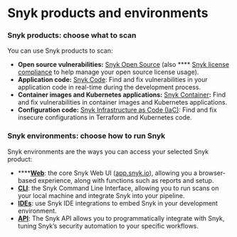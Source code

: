# Snyk products and environments

### Snyk products: choose what to scan

You can use Snyk products to scan:

* **Open source vulnerabilities:** [Snyk Open Source](https://docs.snyk.io/snyk-open-source) (also **** [Snyk license compliance](https://docs.snyk.io/snyk-open-source) to help manage your open source license usage).
* **Application code:** [Snyk Code](https://snyk.io/product/snyk-code/): Find and fix vulnerabilities in your application code in real-time during the development process.
* **Container images and Kubernetes applications:** [Snyk Container](https://docs.snyk.io/snyk-container)**:** Find and fix vulnerabilities in container images and Kubernetes applications.
* **Configuration code:** [Snyk Infrastructure as Code (IaC)](https://docs.snyk.io/snyk-infrastructure-as-code): Find and fix insecure configurations in Terraform and Kubernetes code.

### Snyk environments: choose how to run Snyk

Snyk environments are the ways you can access your selected Snyk product:

* ****[**Web**](../snyk-web-ui/): the core Snyk Web UI ([app.snyk.io](https://app.snyk.io)), allowing you a browser-based experience, along with functions such as reports and setup.
* [**CLI**](https://docs.snyk.io/snyk-cli): the Snyk Command Line Interface, allowing you to run scans on your local machine and integrate Snyk into your pipeline.
* [**IDEs**](../ide-tools/): use Snyk IDE integrations to embed Snyk in your development environment.
* [**API**](https://support.snyk.io/hc/en-us/categories/360000665657-Snyk-API): The Snyk API allows you to programmatically integrate with Snyk, tuning Snyk’s security automation to your specific workflows.

###
